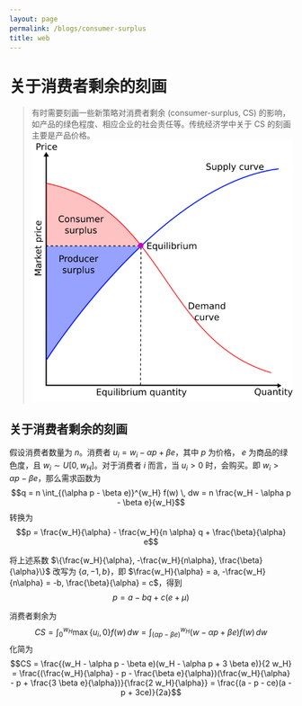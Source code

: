 ```yaml
---
layout: page
permalink: /blogs/consumer-surplus
title: web
---
```


# 关于消费者剩余的刻画
> 有时需要刻画一些新策略对消费者剩余 (consumer-surplus, CS) 的影响，如产品的绿色程度、相应企业的社会责任等。传统经济学中关于 CS 的刻画主要是产品价格。
<br>![Economic-surpluses.svg](consumer-surplus.assets/Economic-surpluses.svg)

## 关于消费者剩余的刻画
假设消费者数量为 $n$。消费者 $u_i = w_i - \alpha p + \beta e$，其中 $p$ 为价格， $e$ 为商品的绿色度，且 $w_i \sim U[0, w_H]$。对于消费者 $i$ 而言，当 $u_i > 0$ 时，会购买。即 $w_i > \alpha p - \beta e$，那么需求函数为 
$$q = n \int_{(\alpha p - \beta e)}^{w_H} f(w) \, dw = n \frac{w_H - \alpha p - \beta e}{w_H}$$ 
转换为 
$$p = \frac{w_H}{\alpha} - \frac{w_H}{n \alpha} q + \frac{\beta}{\alpha} e$$

将上述系数 $\{\frac{w_H}{\alpha}, -\frac{w_H}{n\alpha}, \frac{\beta}{\alpha}\}$ 改写为 $\{a, -1, b\}$，即 $\frac{w_H}{\alpha} = a, -\frac{w_H}{n\alpha} = -b, \frac{\beta}{\alpha} = c$，得到
$$p = a - bq + c(e + \mu)$$

消费者剩余为 
$$CS = \int_0^{w_H} \max \{u_i, 0\} f(w) \, dw = \int_{(\alpha p - \beta e)}^{w_H} (w - \alpha p + \beta e) f(w) \, dw$$ 
化简为
$$CS = \frac{(w_H - \alpha p - \beta e)(w_H - \alpha p + 3 \beta e)}{2 w_H} = \frac{(\frac{w_H}{\alpha} - p - \frac{\beta e}{\alpha})(\frac{w_H}{\alpha} - p + \frac{3 \beta e}{\alpha})}{\frac{2 w_H}{\alpha}} = \frac{(a - p - ce)(a - p + 3ce)}{2a}$$
